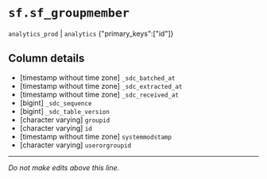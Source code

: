 # `sf.sf_groupmember`
`analytics_prod` | `analytics`
{"primary_keys":["id"]}

## Column details
* [timestamp without time zone] `_sdc_batched_at`
* [timestamp without time zone] `_sdc_extracted_at`
* [timestamp without time zone] `_sdc_received_at`
* [bigint]    `_sdc_sequence`
* [bigint]    `_sdc_table_version`
* [character varying] `groupid`
* [character varying] `id`
* [timestamp without time zone] `systemmodstamp`
* [character varying] `userorgroupid`

-------------------------------------------------------------------------------
*Do not make edits above this line.*
